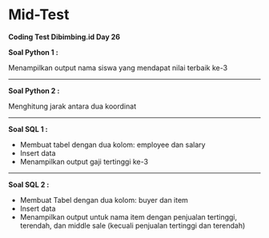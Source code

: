 # Mid-Test
**Coding Test Dibimbing.id Day 26**

**Soal Python 1 :**

Menampilkan output nama siswa yang mendapat nilai terbaik ke-3

---
**Soal Python 2 :**

Menghitung jarak antara dua koordinat

---
**Soal SQL 1 :**

* Membuat tabel dengan dua kolom: employee dan salary
* Insert data
* Menampilkan output gaji tertinggi ke-3

---
**Soal SQL 2 :**

* Membuat Tabel dengan dua kolom: buyer dan item
* Insert data
* Menampilkan output untuk nama item dengan penjualan tertinggi, terendah, dan middle sale (kecuali penjualan tertinggi dan terendah)
